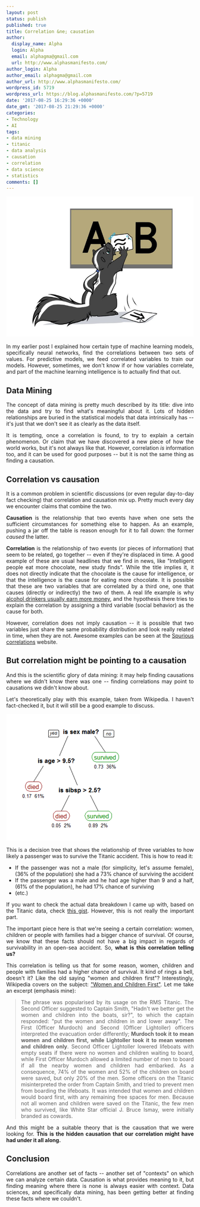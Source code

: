 ```yaml
---
layout: post
status: publish
published: true
title: Correlation &ne; causation
author:
  display_name: Alpha
  login: Alpha
  email: alphagma@gmail.com
  url: http://www.alphasmanifesto.com/
author_login: Alpha
author_email: alphagma@gmail.com
author_url: http://www.alphasmanifesto.com/
wordpress_id: 5719
wordpress_url: https://blog.alphasmanifesto.com/?p=5719
date: '2017-08-25 16:29:36 +0000'
date_gmt: '2017-08-25 21:29:36 +0000'
categories:
- Technology
- AI
tags:
- data mining
- titanic
- data analysis
- causation
- correlation
- data science
- statistics
comments: []
---
```


![](/assets/AB.jpg)

<p style="text-align: justify;">In my earlier post I explained how certain type of machine learning models, specifically neural networks, find the correlations between two sets of values. For predictive models, we feed correlated variables to train our models. However, sometimes, we don't know if or how variables correlate, and part of the machine learning intelligence is to actually find that out.</p>
<p><!--more--></p>
<h2>Data Mining</h2>
<p style="text-align: justify;">The concept of data mining is pretty much described by its title: dive into the data and try to find what's meaningful about it. Lots of hidden relationships are buried in the statistical models that data intrinsically has -- it's just that we don't see it as clearly as the data itself.</p>
<p style="text-align: justify;">It is tempting, once a correlation is found, to try to explain a certain phenomenon. Or claim that we have discovered a new piece of how the world works, but it's not always like that. However, correlation&nbsp;<em>is </em>information too, and it can be used for good purposes -- but it is not the same thing as finding a causation.</p>
<h2>Correlation vs causation</h2>
<p style="text-align: justify;">It is a common problem in scientific discussions (or even regular day-to-day fact checking) that correlation and causation mix up. Pretty much every day we encounter&nbsp;claims that combine the two.</p>
<p style="text-align: justify;"><strong>Causation </strong>is the relationship that two events have when one sets the sufficient circumstances for something else to happen. As an example, pushing a jar off the table is reason enough for it to fall down: the former <em>caused</em> the latter.</p>
<p style="text-align: justify;"><strong>Correlation</strong> is the relationship of two events (or pieces of information) that seem to be related, go together -- even if they're displaced in time. A good example of these are usual headlines that we find in news, like "Intelligent people eat more chocolate, new study finds". While the title implies it, it does not directly indicate that the chocolate is the cause for intelligence, or that the intelligence is the cause for eating more chocolate. It is possible that these are two variables that are correlated by a third one, one that causes (directly or indirectly) the two of them. A real life example is why <a href="https://link.springer.com/article/10.1007/s12122-006-1031-y">alcohol drinkers usually earn more money</a>, and the hypothesis there tries to explain the correlation by assigning a third variable (social behavior) as the cause for both.</p>
<p style="text-align: justify;">However, correlation does not imply causation -- it is possible that two variables just share the same probability distribution and look really related in time, when they are not. Awesome examples can be seen at the <a href="http://www.tylervigen.com/spurious-correlations">Spurious correlations</a> website.</p>
<h2>But correlation might be pointing to a causation</h2>
<p style="text-align: justify;">And this is the scientific glory of data mining: it may help finding causations where we didn't know there was one -- finding correlations may point to causations we didn't know about.</p>
<p style="text-align: justify;">Let's theoretically play with this example, taken from Wikipedia. I haven't fact-checked it, but it will still be a good example to discuss.</p>

![](/assets/CART_tree_titanic_survivors.png)

<p style="text-align: justify;">This is a decision tree that shows the relationship of three variables to how likely a passenger was to survive the Titanic accident. This is how to read it:</p>
<ul>
<li style="text-align: justify;">If the passenger was not a male (for simplicity, let's assume female), (36% of the population) she had a 73% chance of surviving the accident</li>
<li style="text-align: justify;">If the passenger was a male and he had age higher than 9 and a half, (61% of the population), he had 17% chance of surviving</li>
<li style="text-align: justify;">(etc.)</li>
</ul>
<p style="text-align: justify;">If you want to check the actual data breakdown I came up with, based on the Titanic data, check <a href="https://gist.github.com/AlphaGit/4ef1c2be86d0628fda3dc884898df455">this gist</a>. However, this is not really the important part.</p>
<p style="text-align: justify;">The important piece here is that we're seeing a certain correlation: women, children or people with families had a bigger chance of survival. Of course, we know that these facts should not have a big impact in regards of survivability in an open-sea accident. So, <strong>what is this correlation telling us?</strong></p>
<p style="text-align: justify;">This correlation is telling us that for some reason, women, children and people with families had a higher chance of survival. It kind of rings a bell, doesn't it? Like the old saying "women and children first"? Interestingly, Wikipedia covers on the subject: <a href="https://en.wikipedia.org/wiki/Women_and_children_first">"Women and Children First"</a>. Let me take an excerpt (emphasis mine):</p>
<blockquote>
<p style="text-align: justify;">The phrase was popularised by its usage on the RMS Titanic. The Second Officer suggested to Captain Smith, "Hadn't we better get the women and children into the boats, sir?", to which the captain responded: "put the women and children in and lower away". The First (Officer Murdoch) and Second (Officer Lightoller) officers interpreted the evacuation order differently; <strong>Murdoch took it to mean women and children first, while Lightoller took it to mean women and children only</strong>. Second Officer Lightoller lowered lifeboats with empty seats if there were no women and children waiting to board, while First Officer Murdoch allowed a limited number of men to board if all the nearby women and children had embarked. As a consequence, 74% of the women and 52% of the children on board were saved, but only 20% of the men. Some officers on the Titanic misinterpreted the order from Captain Smith, and tried to prevent men from boarding the lifeboats. It was intended that women and children would board first, with any remaining free spaces for men. Because not all women and children were saved on the Titanic, the few men who survived, like White Star official J. Bruce Ismay, were initially branded as cowards.</p>
</blockquote>
<p style="text-align: justify;">And this might be a suitable theory that is the causation that we were looking for. <strong>This is the hidden causation that our correlation might have had under it all along.</strong></p>
<h2>Conclusion</h2>
<p style="text-align: justify;">Correlations are another set of facts -- another set of "contexts" on which we can analyze certain data. Causation is what provides meaning to it, but finding meaning where there is none is always easier with context. Data sciences, and specifically data mining, has been getting better at finding these facts where we couldn't.</p>
